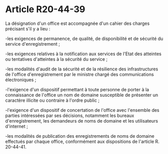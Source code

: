 # Article R20-44-39

La désignation d'un office est accompagnée d'un cahier des charges précisant s'il y a lieu :

-les exigences de permanence, de qualité, de disponibilité et de sécurité du service d'enregistrement ;

-les exigences relatives à la notification aux services de l'Etat des atteintes ou tentatives d'atteintes à la sécurité du service ;

-les modalités d'audit de la sécurité et de la résilience des infrastructures de l'office d'enregistrement par le ministre chargé des communications électroniques ;

-l'exigence d'un dispositif permettant à toute personne de porter à la connaissance de l'office un nom de domaine susceptible de présenter un caractère illicite ou contraire à l'ordre public ;

-l'exigence d'un dispositif de concertation de l'office avec l'ensemble des parties intéressées par ses décisions, notamment les bureaux d'enregistrement, les demandeurs de noms de domaine et les utilisateurs d'internet ;

-les modalités de publication des enregistrements de noms de domaine effectués par chaque office, conformément aux dispositions de l'article R. 20-44-41.